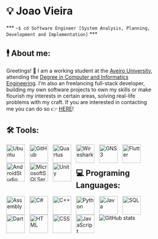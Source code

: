 <div style="background-image: url('https://raw.githubusercontent.com/JoaoPNVieira/Universidade-de-Aveiro/main/img/wallpaper.jpg'); background-size: cover; background-repeat: no-repeat; padding: 50px;">

# 💡 Joao Vieira  
*** `~$ cd Software Engineer [System Analysis, Planning, Development and Implementation]` ***


## 🕴️ About me:
Greetings! 🖖
I am a working student at the [Aveiro University](https://www.ua.pt/), attending the [Degree in Computer and Informatics Engineering](https://www.ua.pt/pt/curso/486). 
I'm also an freelancing full-stack developer, building my own software projects to own my skills or make flourish my interests in certain areas, solving real-life problems with my craft. 
If you are interested in contacting me you can do so 👉 [HERE](https://www.joaovieira.engineer/)!

## 🛠️ Tools:
<img align="left" alt="Ubuntu" width="50px" style="padding-right:10px;" src="https://cdn.jsdelivr.net/gh/devicons/devicon/icons/ubuntu/ubuntu-plain.svg" />
<img align="left" alt="GitHub" width="50px" style="padding-right:10px;" src="https://seeklogo.com/images/G/github-octocat-logo-66D20700F0-seeklogo.com.png" />
<img align="left" alt="Quartus" width="50px" style="padding-right:10px;" src="https://downloadlyir.com/wp-content/uploads/2022/03/Quartus-Prime-.png" />
<img align="left" alt="Wireshark" width="50px" style="padding-right:10px;" src="https://upload.wikimedia.org/wikipedia/commons/d/df/Wireshark_icon.svg" />
<img align="left" alt="GNS3" width="50px" style="padding-right:10px;" src="https://upload.wikimedia.org/wikipedia/commons/8/8f/GNS3_logo.png" />
<img align="left" alt="Flutter" width="50px" style="padding-right:10px;" src="https://cdn.jsdelivr.net/gh/devicons/devicon/icons/flutter/flutter-original.svg" />
<img align="left" alt="AndroidStudio" width="50px" style="padding-right:10px;" src="https://cdn.jsdelivr.net/gh/devicons/devicon/icons/androidstudio/androidstudio-original.svg" />
<img align="left" alt="MicrosoftSQLServer" width="50px" style="padding-right:10px;" src="https://hub.meltano.com/assets/logos/extractors/mssql.png" />
<img align="left" alt="Unity" width="50px" style="padding-right:10px;" src="https://cdn4.iconfinder.com/data/icons/various-icons-2/476/Unity.png" />

<br/>
<br/>

## 💻 Programing Languages:
<img align="left" alt="Assembly" width="50px" style="padding-right:10px;" src="https://gitconnected.com/public/images/tutorials/svg/assembly-language.png" />
<img align="left" alt="C#" width="50px" style="padding-right:10px;" src="https://cdn.jsdelivr.net/gh/devicons/devicon/icons/csharp/csharp-original.svg" />
<img align="left" alt="C++" width="50px" style="padding-right:10px;" src="https://cdn.jsdelivr.net/gh/devicons/devicon/icons/cplusplus/cplusplus-original.svg" />
<img align="left" alt="Python" width="50px" style="padding-right:10px;" src="https://cdn.jsdelivr.net/gh/devicons/devicon/icons/python/python-original.svg" />
<img align="left" alt="Java" width="50px" style="padding-right:10px;" src="https://cdn.jsdelivr.net/gh/devicons/devicon/icons/java/java-original.svg" />
<img align="left" alt="SQL" width="50px" style="padding-right:10px;" src="https://db.cs.uni-tuebingen.de/teaching/ws2223/sql-is-a-programming-language/logo.svg" />
<img align="left" alt="Dart" width="50px" style="padding-right:10px;" src="https://upload.wikimedia.org/wikipedia/commons/7/7e/Dart-logo.png" />
<img align="left" alt="HTML" width="50px" style="padding-right:10px;" src="https://cdn.jsdelivr.net/gh/devicons/devicon/icons/html5/html5-original-wordmark.svg" />
<img align="left" alt="CSS" width="50px" style="padding-right:10px;" src="https://cdn.jsdelivr.net/gh/devicons/devicon/icons/css3/css3-original-wordmark.svg" />
<img align="left" alt="JavaScript" width="50px" style="padding-right:10px;" src="https://cdn.jsdelivr.net/gh/devicons/devicon/icons/javascript/javascript-original.svg" />

<br/>
<br/>

<!--  ##  Stats -->

![GitHub stats](https://github-readme-stats.vercel.app/api?username=JoaoPNVieira&show_icons=true&theme=gruvbox)

</div>

